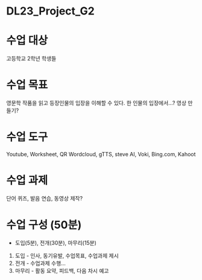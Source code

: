 # DL23_Project_G2


# 수업 대상
고등학교 2학년 학생들

# 수업 목표
영문학 작품을 읽고 등장인물의 입장을 이해할 수 있다.
한 인물의 입장에서...? 영상 만들기?

# 수업 도구
Youtube, Worksheet, QR 
Wordcloud, gTTS, steve AI, Voki, Bing.com, Kahoot

# 수업 과제
단어 퀴즈, 발음 연습, 동영상 제작?

# 수업 구성 (50분) 
- 도입(5분), 전개(30분), 마무리(15분)
1. 도입 - 인사, 동기유발, 수업목표, 수업과제 제시
3. 전개 - 수업과제 수행...
4. 마무리 - 활동 요약, 피드백, 다음 차시 예고

